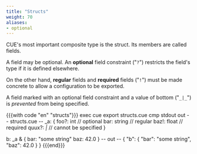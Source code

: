 ```yaml
---
title: "Structs"
weight: 70
aliases:
- optional
---
```


CUE's most important composite type is the struct.
Its members are called fields.

A field may be optional.
An **optional** field constraint ("`?`")
restricts the field's type
if it is defined elsewhere.

On the other hand,
**regular** fields
and **required** fields ("`!`")
must be made concrete
to allow a configuration to be exported.

A field marked with
an optional field constraint
and a value of bottom ("`_|_`")
is *prevented* from being specified.

{{{with code "en" "structs"}}}
exec cue export structs.cue
cmp stdout out
-- structs.cue --
_a: {
	foo?:  int    // optional
	bar:   string // regular
	baz!:  float  // required
	quux?: _|_    // cannot be specified
}

b: _a & {
	bar: "some string"
	baz: 42.0
}
-- out --
{
    "b": {
        "bar": "some string",
        "baz": 42.0
    }
}
{{{end}}}
